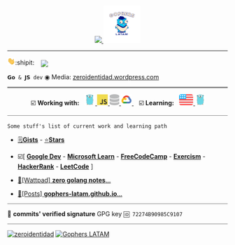 
<p align="center">
 <a href="https://discord.com/users/519937775651258379">
     <img src="https://discord.c99.nl/widget/theme-1/519937775651258379.png" height="85px" />
 </a>
 <a href="https://discord.gg/AEarh2kSvn">
     <img src="./img/gophers-latam.png" height="85px">
 </a>
<hr style="height:2px;border-width:0;color:gray;background-color:gray">  
</p>

<p align="left">
  <img src="./img/hi.gif" width="18px">:shipit: &nbsp;&nbsp;
  <img align='center' src="https://visitor-badge.laobi.icu/badge?page_id=zeroidentidad.visitor-badge">
</p>

`𝗚𝗼 & 𝗝𝗦 dev` ◉ Media: [zeroidentidad.wordpress.com](https://zeroidentidad.wordpress.com)


<hr style="height:3px;border-width:0;color:gray;background-color:gray">

<p align="center">
<span>&nbsp;☑️ <b>Working with:</b>&nbsp;&nbsp;</span>
<a href="https://go.dev" target="_blank"> <img src="./img/go.svg" alt="go" height="25"/> </a>
<a href="https://developer.mozilla.org/docs/JavaScript" target="_blank"> <img src="./img/js.svg" alt="js" height="25"/> </a>
<a href="https://w3schools.com/sql" target="_blank"> <img src="./img/database.svg" alt="sql" height="25"/> </a>
<a href="https://cloud.google.com" target="_blank"> <img src="./img/googlecloud.svg" alt="google cloud" height="25"/> </a>
<span>&nbsp;&nbsp;&nbsp;☑️ <b>Learning:</b>&nbsp;&nbsp;</span>
<a href="https://duolingo.com/profile/zeroidentidad" target="_blank"> <img src="./img/en.svg" alt="duolingo" height="25"/> </a>
 <a href="https://go.dev" target="_blank"> <img src="./img/go.svg" alt="go" height="25"/> </a>
</p>

<hr style="height:1px;border-width:0;color:gray;background-color:gray">

```Some stuff's list of current work and learning path```
- [🗒️**Gists**](https://gist.github.com/zeroidentidad) - [⭐️**Stars**](https://github.com/zeroidentidad?tab=stars)
- ☑️[ [**Google Dev**](https://g.dev/zeroidentidad) - [**Microsoft Learn**](https://learn.microsoft.com/users/zeroidentidad) - [**FreeCodeCamp**](https://freecodecamp.org/zeroidentidad) - [**Exercism**](https://exercism.org/profiles/zeroidentidad) - [**HackerRank**](https://hackerrank.com/profile/zeroidentidad) - [**LeetCode**](https://leetcode.com/zeroidentidad) ]

- [🧡[Wattpad] **zero golang notes**...](https://www.wattpad.com/story/338549436-zero-golang-notes)
- [💙[Posts] **gophers-latam.github.io**...](https://gophers-latam.github.io/posts)

<hr style="height:1px;border-width:0;color:gray;background-color:gray">

🔐 **commits' verified signature** GPG key ```🆔 72274B90985C9107 ```

<hr style="height:1px;border-width:0;color:gray;background-color:gray">

[![zeroidentidad](https://img.shields.io/youtube/channel/subscribers/UCytoaxD4Ie0qmcWUMG7hOEQ?label=zeroidentidad&style=social)](https://www.youtube.com/zeroidentidad?sub_confirmation=1)
[![Gophers LATAM](https://img.shields.io/youtube/channel/subscribers/UComaXHtmSckMH2O_tWMv7yw?label=Gophers%20LATAM&style=social)](https://youtube.com/@gophers-latam?sub_confirmation=1)


